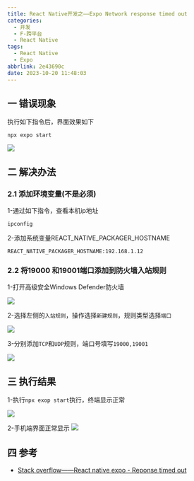 ```yaml
---
title: React Native开发之——Expo Network response timed out
categories:
  - 开发
  - F-跨平台
  - React Native
tags:
  - React Native
  - Expo
abbrlink: 2e43690c
date: 2023-10-20 11:48:03
---
```

## 一 错误现象

执行如下指令后，界面效果如下

```
npx expo start
```

![][1]

<!--more-->

## 二 解决办法

### 2.1 添加环境变量(不是必须)

1-通过如下指令，查看本机ip地址

```
ipconfig
```

2-添加系统变量REACT_NATIVE_PACKAGER_HOSTNAME

```
REACT_NATIVE_PACKAGER_HOSTNAME:192.168.1.12
```

### 2.2 将19000 和19001端口添加到防火墙入站规则

1-打开高级安全Windows Defender防火墙

![][2]

2-选择左侧的`入站规则`，操作选择`新建规则`，规则类型选择`端口`

![][3]

3-分别添加`TCP`和`UDP`规则，端口号填写`19000,19001`

![][4]

## 三 执行结果

1-执行`npx exop start`执行，终端显示正常

![][5]

2-手机端界面正常显示
![][6]

## 四 参考
* [Stack overflow——React native expo - Reponse timed out](https://stackoverflow.com/questions/45759758/react-native-expo-reponse-timed-out)


[1]:https://cdn.jsdelivr.net/gh/PGzxc/CDN/blog-rn/rn-expo-01-error-view.png
[2]:https://cdn.jsdelivr.net/gh/PGzxc/CDN/blog-rn/rn-expo-01-error-open-fire.png
[3]:https://cdn.jsdelivr.net/gh/PGzxc/CDN/blog-rn/rn-expo-01-error-fire-in-new.png
[4]:https://cdn.jsdelivr.net/gh/PGzxc/CDN/blog-rn/rn-expo-01-error-fire-port.png
[5]:https://cdn.jsdelivr.net/gh/PGzxc/CDN/blog-rn/rn-expo-01-error-cmd-restart.png
[6]:https://cdn.jsdelivr.net/gh/PGzxc/CDN/blog-rn/rn-expo-01-error-phone-view.png

